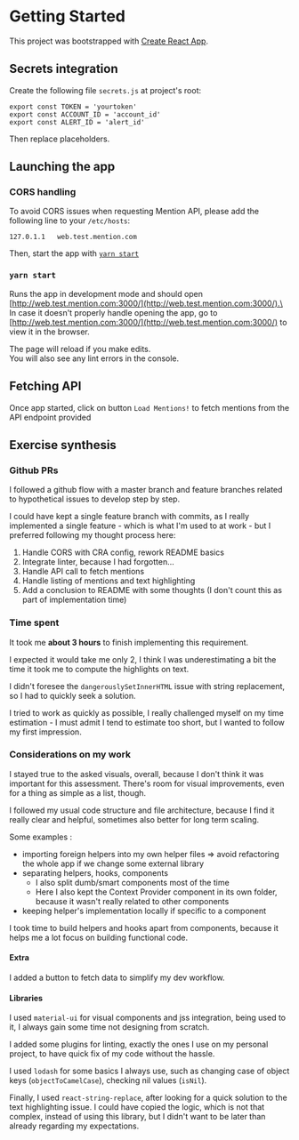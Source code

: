 # Getting Started

This project was bootstrapped with [Create React App](https://github.com/facebook/create-react-app).

## Secrets integration

Create the following file `secrets.js` at project's root:
```
export const TOKEN = 'yourtoken'
export const ACCOUNT_ID = 'account_id'
export const ALERT_ID = 'alert_id'
```

Then replace placeholders.

## Launching the app

### CORS handling

To avoid CORS issues when requesting Mention API, please add the following line to your `/etc/hosts`:
```
127.0.1.1   web.test.mention.com
```

Then, start the app with [`yarn start`](#yarn-start)

### `yarn start`

Runs the app in development mode and should open [http://web.test.mention.com:3000/](http://web.test.mention.com:3000/).\
In case it doesn't properly handle opening the app, go to [http://web.test.mention.com:3000/](http://web.test.mention.com:3000/) to view it in the browser.

The page will reload if you make edits.\
You will also see any lint errors in the console.

## Fetching API

Once app started, click on button `Load Mentions!` to fetch mentions from the API endpoint provided

## Exercise synthesis

### Github PRs

I followed a github flow with a master branch and feature branches related to hypothetical issues to develop step by step.

I could have kept a single feature branch with commits, as I really implemented a single feature - which is what I'm used to at work - but I preferred following my thought process here:

1. Handle CORS with CRA config, rework README basics
2. Integrate linter, because I had forgotten...
3. Handle API call to fetch mentions
4. Handle listing of mentions and text highlighting
5. Add a conclusion to README with some thoughts (I don't count this as part of implementation time)

### Time spent

It took me **about 3 hours** to finish implementing this requirement. 

I expected it would take me only 2, I think I was underestimating a bit the time it took me to compute the highlights on text.

I didn't foresee the `dangerouslySetInnerHTML` issue with string replacement, so I had to quickly seek a solution.

I tried to work as quickly as possible, I really challenged myself on my time estimation - I must admit I tend to estimate too short, but I wanted to follow my first impression.

### Considerations on my work

I stayed true to the asked visuals, overall, because I don't think it was important for this assessment. There's room for visual improvements, even for a thing as simple as a list, though.

I followed my usual code structure and file architecture, because I find it really clear and helpful, sometimes also better for long term scaling.

Some examples :
- importing foreign helpers into my own helper files => avoid refactoring the whole app if we change some external library
- separating helpers, hooks, components
  - I also split dumb/smart components most of the time
  - Here I also kept the Context Provider component in its own folder, because it wasn't really related to other components
- keeping helper's implementation locally if specific to a component

I took time to build helpers and hooks apart from components, because it helps me a lot focus on building functional code.

#### Extra

I added a button to fetch data to simplify my dev workflow.


#### Libraries

I used `material-ui` for visual components and jss integration, being used to it, I always gain some time not designing from scratch.

I added some plugins for linting, exactly the ones I use on my personal project, to have quick fix of my code without the hassle.

I used `lodash` for some basics I always use, such as changing case of object keys (`objectToCamelCase`), checking nil values (`isNil`).

Finally, I used `react-string-replace`, after looking for a quick solution to the text highlighting issue. 
I could have copied the logic, which is not that complex, instead of using this library, but I didn't want to be later than already regarding my expectations.